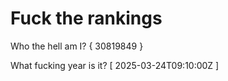 # Fuck the rankings

Who the hell am I?
{ 30819849 }

What fucking year is it?
[ 2025-03-24T09:10:00Z ]
